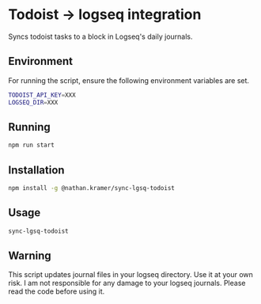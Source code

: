 # Todoist -> logseq integration

Syncs todoist tasks to a block in Logseq's daily journals.

## Environment

For running the script, ensure the following environment variables are set.

```sh
TODOIST_API_KEY=XXX
LOGSEQ_DIR=XXX
```

## Running

```sh
npm run start
```

## Installation

```sh
npm install -g @nathan.kramer/sync-lgsq-todoist
```

## Usage

```sh
sync-lgsq-todoist
```

## Warning

This script updates journal files in your logseq directory. Use it at your own risk.
I am not responsible for any damage to your logseq journals.
Please read the code before using it.
